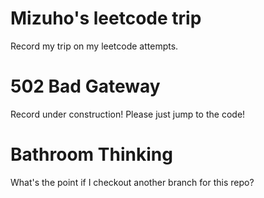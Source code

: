 # Mizuho's leetcode trip
Record my trip on my leetcode attempts.

# 502 Bad Gateway
Record under construction! Please just jump to the code!

# Bathroom Thinking
What's the point if I checkout another branch for this repo?

<!-- # Easy Problems:

## twoSum:

- Runtime: 83 ms, faster than 76.14% of JavaScript online submissions for Two Sum.
- Memory Usage: 42.9 MB, less than 41.06% of JavaScript online submissions for Two Sum.

---
## isPalindrome:

- Runtime: 302 ms, faster than 25.05% of JavaScript online submissions for Palindrome Number.
- Memory Usage: 51.1 MB, less than 58.92% of JavaScript online submissions for Palindrome Number.

- from other ones solution:
  - num % 10 === 0 -> last digit is 0, return false
  - .split('').reverse().join('') and compare
  - (I'm So Fxxxixx Sxxxxd)

---

## longestCommonPrefix

- Runtime: 77 ms, faster than 64.12% of JavaScript online submissions for Longest Common Prefix.
- Memory Usage: 43.8 MB, less than 25.47% of JavaScript online submissions for Longest Common Prefix.
- submitted 5 times and passed wtf

---

## isValidParentheses

 - Runtime: 100 ms, faster than 26.28% of JavaScript online submissions for Valid Parentheses.
 - Memory Usage: 42.6 MB, less than 25.41% of JavaScript online submissions for Valid Parentheses.
 - ??? 100 ms fater than 26.28%?????
 - how fast are you doing this
 - 64ms faster than 99.77% wtf
 - juan, jiu en juan


 - another attempt:
 - Runtime: 68 ms, faster than 78.36% of JavaScript online submissions for Valid Parentheses.
 - Memory Usage: 41.6 MB, less than 98.83% of JavaScript online submissions for Valid Parentheses.
 - looks like decalring/assinging new variable makes it slower?
 - return arr.length?false:true will make it slower????
 - runtime and memory usage changes everytime I submit?????????

---

## mergeTwoLists
- Runtime: 71 ms, faster than 86.29% of JavaScript online submissions for Merge Two Sorted Lists.
- Memory Usage: 43.9 MB, less than 89.31% of JavaScript online submissions for Merge Two Sorted Lists.
- 1 submit ACE!

---

# Medium Problems:

## pancakeSort

- First attempt:
- Runtime: 144 ms, faster than 9.46% of JavaScript online submissions for Pancake Sorting.
- Memory Usage: 48.6 MB, less than 8.11% of JavaScript online submissions for Pancake Sorting.
- ??????????WOC???????????????????????????????YO&^%&&^E$*^&&^&*%$^
- I'll try some better solutions later orz

---

## numIslands

- Runtime: 209 ms, faster than 11.55% of JavaScript online submissions for Number of Islands.
- Memory Usage: 64.6 MB, less than 5.12% of JavaScript online submissions for Number of Islands.
- This is a logically-clear solution
- We are using our own stack to mock the callstack
- and using a set to mark the visited cells
- If we mark the visited cells in-place, which means mutate the cells after visiting them with values represents "visited"/"don't go to here
- and use recursions for finding neighbours
- it will be much faster.

--- -->
